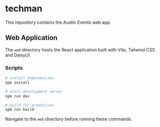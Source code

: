 # techman

This repository contains the Austin Events web app.

## Web Application

The `web` directory hosts the React application built with Vite, Tailwind CSS and DaisyUI.

### Scripts

```bash
# install dependencies
npm install

# start development server
npm run dev

# build for production
npm run build
```

Navigate to the `web` directory before running these commands.
